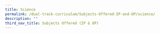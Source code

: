 ```yaml
---
title: Science
permalink: /dual-track-curriculum/Subjects-Offered-IP-and-OP/science/
description: ""
third_nav_title: Subjects Offered (IP & OP)
---
```

